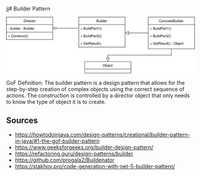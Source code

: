 jj# Builder Pattern

![Builder UML Diagram](Builder.svg)

GoF Definition: The builder pattern is a design pattern that allows for the step-by-step creation of complex objects using the correct sequence of actions.
The construction is controlled by a director object that only needs to know the type of object it is to create.

## Sources

- https://howtodoinjava.com/design-patterns/creational/builder-pattern-in-java/#1-the-gof-builder-pattern
- https://www.geeksforgeeks.org/builder-design-pattern/
- https://refactoring.guru/design-patterns/builder
- https://github.com/progala2/Buildenator
- https://stakhov.pro/code-generation-with-net-5-builder-pattern/
